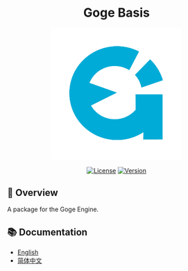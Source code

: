 # <center>Goge Basis</center>  
<div align="center">
  <img src="./doc/goge2-small.png" width="60%" alt="Goge-logo" />
</div>

<div align="center">

[![License](https://img.shields.io/badge/license-MIT-blue.svg)](LICENSE)
[![Version](https://img.shields.io/badge/version-0.2.0-green.svg)](version)

</div>

## 📖 Overview

A package for the Goge Engine.  

## 📚 Documentation

- [English](./doc/en/README.md)  
- [简体中文](./doc/zh-cn/README.md)
